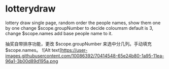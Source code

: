 # lotterydraw
lottery draw single page, random order the people names, show them one by one
change $scope.groupNumber to decide coloumsm default is 3, change $scope.names add base people name to it.

抽奖自带排序功能，更改 $scope.groupNumber 来选中分几列。手动填充 $scope.names。
![Alt text]https://user-images.githubusercontent.com/10086392/70414548-65e24b80-1a95-11ea-96a1-3b00d89d195a.png
